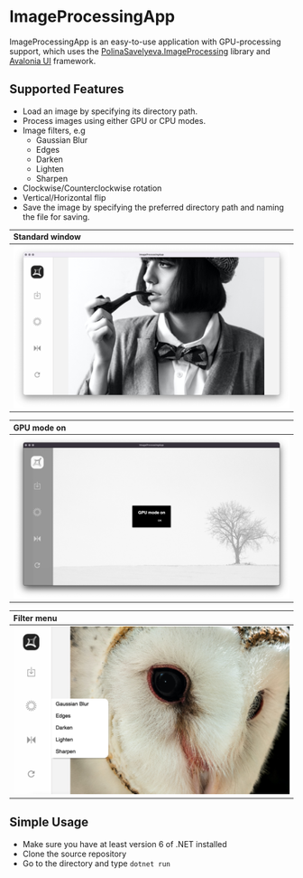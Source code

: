 # ImageProcessingApp

ImageProcessingApp is an easy-to-use application with GPU-processing support, which uses the [PolinaSavelyeva.ImageProcessing](https://github.com/PolinaSavelyeva/ImageProcessing) library and [Avalonia UI](https://github.com/AvaloniaUI/Avalonia) framework.

## Supported Features

* Load an image by specifying its directory path.
* Process images using either GPU or CPU modes.
* Image filters, e.g
    * Gaussian Blur
    * Edges
    * Darken
    * Lighten
    * Sharpen
* Clockwise/Counterclockwise rotation
* Vertical/Horizontal flip
* Save the image by specifying the preferred directory path and naming the file for saving.

| Standard window                                                                                            |
|:-----------------------------------------------------------------------------------------------------------|
| ![image](https://github.com/PolinaSavelyeva/ImageProcessingApp/blob/dev/Assets/Samples/StandardWindow.png) |


|GPU mode on|
|:-----------------------------------------------------------------------------------------------------------------|
| ![image](https://github.com/PolinaSavelyeva/ImageProcessingApp/blob/dev/Assets/Samples/GPUModeOn.png)     |

|Filter menu|
|:-----------------------------------------------------------------------------------------------------------------------|
| ![image](https://github.com/PolinaSavelyeva/ImageProcessingApp/blob/dev/Assets/Samples/FilterMenu.png) |

## Simple Usage
- Make sure you have at least version 6 of .NET installed
- Clone the source repository
- Go to the directory and type ```dotnet run```